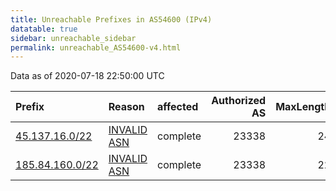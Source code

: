 ```yaml
---
title: Unreachable Prefixes in AS54600 (IPv4)
datatable: true
sidebar: unreachable_sidebar
permalink: unreachable_AS54600-v4.html
---
```


Data as of 2020-07-18 22:50:00 UTC


<div class="datatable-begin"></div>

| Prefix                                                   | Reason                                                                                                 | affected   |   Authorized AS |   MaxLength | Anchor                                         |   unreachable /24s |
|:---------------------------------------------------------|:-------------------------------------------------------------------------------------------------------|:-----------|----------------:|------------:|:-----------------------------------------------|-------------------:|
| [45.137.16.0/22](https://stat.ripe.net/45.137.16.0/22)   | [INVALID ASN](https://rpki-validator.ripe.net/announcement-preview?asn=AS54600&prefix=45.137.16.0/22)  | complete   |           23338 |          24 | [RIPE](unreachable_RIPE_NCC_RPKI_Root-v4.html) |                  4 |
| [185.84.160.0/22](https://stat.ripe.net/185.84.160.0/22) | [INVALID ASN](https://rpki-validator.ripe.net/announcement-preview?asn=AS54600&prefix=185.84.160.0/22) | complete   |           23338 |          22 | [RIPE](unreachable_RIPE_NCC_RPKI_Root-v4.html) |                  4 |

<div class="datatable-end"></div>